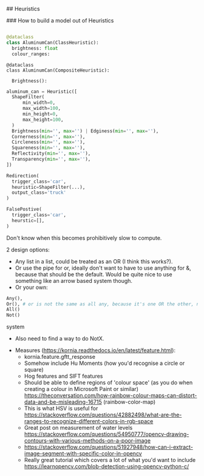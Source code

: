 ## Heuristics

### How to build a model out of Heuristics

```python

@dataclass
class AluminumCan(ClassHeuristic):
  brightness: float 
  colour_ranges: 
```

```
@dataclass
class AluminumCan(CompositeHeuristic):
  
  Brightness(): 
```

```python
aluminum_can = Heuristic([
  ShapeFilter(
      min_width=0,
      max_width=100,
      min_height=0,
      max_height=100,
  )
  Brightness(min='', max='') | Edginess(min='', max=''),
  Cornerness(min='', max=''), 
  Circleness(min='', max=''),
  Squareness(min='', max=''),
  Reflectivity(min='', max=''),
  Transparency(min='', max=''),
])
```

```python
Redirection(
  trigger_class='car',
  heuristic=ShapeFilter(...),
  output_class='truck'
)

```

```python
FalsePostive(
  trigger_class='car', 
  heurstic=[], 
)
```

Don't know when this becomes prohibitively slow to compute. 

2 design options: 
* Any list in a list, could be treated as an OR (I think this works?).
* Or use the pipe for or, ideally don't want to have to use anything for &, because 
that should be the default. Would be quite nice to use something like an arrow based system though. 
* Or your own:

```python
Any(),
Or(), # or is not the same as all any, because it's one OR the other, not both -> only defined for two options.
All()
Not()
```

system

* Also need to find a way to do NotX.

- Measures (https://kornia.readthedocs.io/en/latest/feature.html): 
  - kornia.feature.gftt_response
  - Somehow include Hu Moments (how you'd recognise a circle or square)
  - Hog features and SIFT features
  - Should be able to define regions of 'colour space' (as you do when creating a colour in Microsoft Paint or similar) https://theconversation.com/how-rainbow-colour-maps-can-distort-data-and-be-misleading-16715 (rainbow-color-map)
  - This is what HSV is useful for https://stackoverflow.com/questions/42882498/what-are-the-ranges-to-recognize-different-colors-in-rgb-space
  - Great post on measurement of water levels https://stackoverflow.com/questions/54950777/opencv-drawing-contours-with-various-methods-on-a-poor-image
  - https://stackoverflow.com/questions/51927948/how-can-i-extract-image-segment-with-specific-color-in-opencv
  - Really great tutorial which covers a lot of what you'd want to include https://learnopencv.com/blob-detection-using-opencv-python-c/
